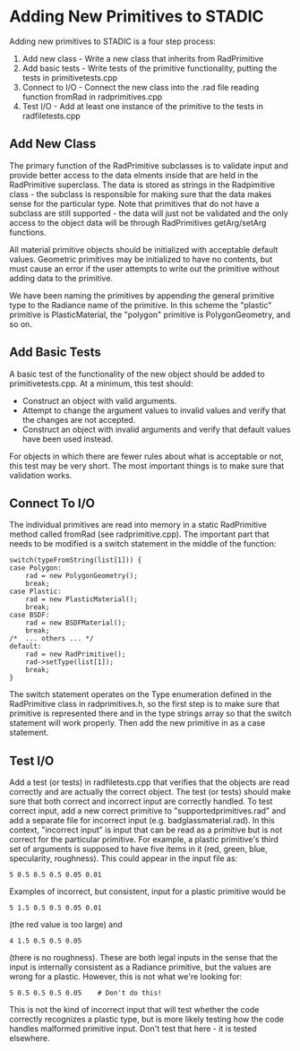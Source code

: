 Adding New Primitives to STADIC
===============================

Adding new primitives to STADIC is a four step process:

1. Add new class - Write a new class that inherits from RadPrimitive
2. Add basic tests - Write tests of the primitive functionality, putting the tests in primitivetests.cpp
3. Connect to I/O - Connect the new class into the .rad file reading function fromRad in radprimitives.cpp
4. Test I/O - Add at least one instance of the primitive to the tests in radfiletests.cpp

Add New Class
-------------

The primary function of the RadPrimitive subclasses is to validate input and provide better access to the
data elments inside that are held in the RadPrimitive superclass. The data is stored as strings in the 
Radpimitive class - the subclass is responsible for making sure that the data makes sense for the particular
type. Note that primitives that do not have a subclass are still supported - the data will just not be
validated and the only access to the object data will be through RadPrimitives getArg/setArg functions.

All material primitive objects should be initialized with acceptable default values. Geometric primitives may
be initialized to have no contents, but must cause an error if the user attempts to write out the primitive
without adding data to the primitive.

We have been naming the primitives by appending the general primitive type to the Radiance name of the
primitive. In this scheme the "plastic" primitive is PlasticMaterial, the "polygon" primitive is
PolygonGeometry, and so on.

Add Basic Tests
---------------

A basic test of the functionality of the new object should be added to primitivetests.cpp. At a minimum, this
test should:

* Construct an object with valid arguments.
* Attempt to change the argument values to invalid values and verify that the changes are not accepted.
* Construct an object with invalid arguments and verify that default values have been used instead.

For objects in which there are fewer rules about what is acceptable or not, this test may be very short. The most
important things is to make sure that validation works.

Connect To I/O
--------------

The individual primitives are read into memory in a static RadPrimitive method called fromRad (see
radprimitive.cpp). The important part that needs to be modified is a switch statement in the middle
of the function:

    switch(typeFromString(list[1])) {
    case Polygon:
        rad = new PolygonGeometry();
        break;
    case Plastic:
        rad = new PlasticMaterial();
        break;
    case BSDF:
        rad = new BSDFMaterial();
        break;
    /*  ... others ... */
    default:
        rad = new RadPrimitive();
        rad->setType(list[1]);
        break;
    }

The switch statement operates on the Type enumeration defined in the RadPrimitive class in radprimitives.h,
so the first step is to make sure that primitive is represented there and in the type strings array so that
the switch statement will work properly. Then add the new primitive in as a case statement.

Test I/O
--------

Add a test (or tests) in radfiletests.cpp that verifies that the objects are read correctly and are actually
the correct object. The test (or tests) should make sure that both correct and incorrect input are correctly
handled. To test correct input, add a new correct primitive to "supportedprimitives.rad" and add a separate
file for incorrect input (e.g. badglassmaterial.rad). In this context, "incorrect input" is input that can 
be read as a primitive but is not correct for the particular primitive. For example, a plastic primitive's 
third set of arguments is supposed to have five items in it (red, green, blue, specularity, roughness). This
could appear in the input file as:

    5 0.5 0.5 0.5 0.05 0.01

Examples of incorrect, but consistent, input for a plastic primitive would be

    5 1.5 0.5 0.5 0.05 0.01

(the red value is too large) and

    4 1.5 0.5 0.5 0.05
    
(there is no roughness). These are both legal inputs in the sense that the input is internally consistent
as a Radiance primitive, but the values are wrong for a plastic. However, this is not what we're looking for:

    5 0.5 0.5 0.5 0.05    # Don't do this!

This is not the kind of incorrect input that will test whether the code correctly recognizes a plastic type,
but is more likely testing how the code handles malformed primitive input. Don't test that here - it is tested
elsewhere.
